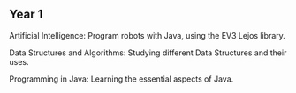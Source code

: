 ## Year 1 

Artificial Intelligence: Program robots with Java, using the EV3 Lejos library.

Data Structures and Algorithms: Studying different Data Structures and their uses.

Programming in Java: Learning the essential aspects of Java.
